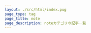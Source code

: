 ```yaml
---
layout: ./src/html/index.pug
page_type: tag
page_title: note
page_description: noteカテゴリの記事一覧
---
```

